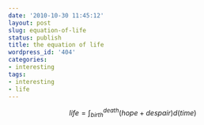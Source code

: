 ```yaml
---
date: '2010-10-30 11:45:12'
layout: post
slug: equation-of-life
status: publish
title: the equation of life
wordpress_id: '404'
categories:
- interesting
tags:
- interesting
- life
---
```


$$ life=\int_{birth}^{death} (hope+despair) d(time) $$

